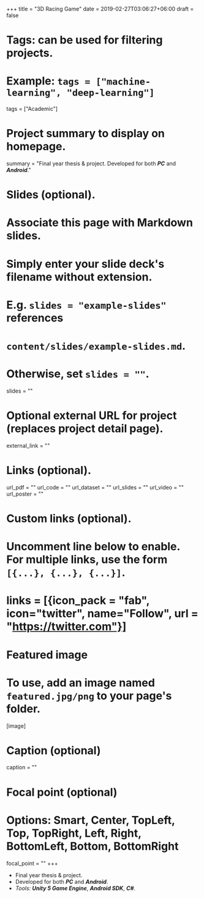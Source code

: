 +++
title = "3D Racing Game"
date = 2019-02-27T03:06:27+06:00
draft = false

# Tags: can be used for filtering projects.
# Example: `tags = ["machine-learning", "deep-learning"]`
tags = ["Academic"]

# Project summary to display on homepage.
summary = "Final year thesis & project. Developed for both ***PC*** and ***Android***."

# Slides (optional).
#   Associate this page with Markdown slides.
#   Simply enter your slide deck's filename without extension.
#   E.g. `slides = "example-slides"` references 
#   `content/slides/example-slides.md`.
#   Otherwise, set `slides = ""`.
slides = ""

# Optional external URL for project (replaces project detail page).
external_link = ""

# Links (optional).
url_pdf = ""
url_code = ""
url_dataset = ""
url_slides = ""
url_video = ""
url_poster = ""

# Custom links (optional).
#   Uncomment line below to enable. For multiple links, use the form `[{...}, {...}, {...}]`.
# links = [{icon_pack = "fab", icon="twitter", name="Follow", url = "https://twitter.com"}]

# Featured image
# To use, add an image named `featured.jpg/png` to your page's folder. 
[image]
  # Caption (optional)
  caption = ""

  # Focal point (optional)
  # Options: Smart, Center, TopLeft, Top, TopRight, Left, Right, BottomLeft, Bottom, BottomRight
  focal_point = ""
+++
- Final year thesis & project.
- Developed for both ***PC*** and ***Android***.
- *Tools:* ***Unity 5 Game Engine***, ***Android SDK***, ***C#***.